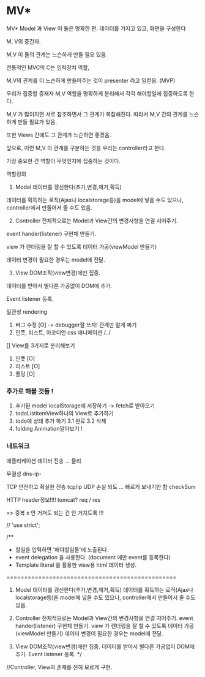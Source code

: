 
# MV*

MV*
Model 과 View
이 둘은 명확한 편. 데이터를 가지고 있고, 화면을 구성한다

M, V의 중간자.

M,V 이 둘의 관계는 느슨하게 만들 필요 있음.

전통적인 MVC의 C는 입력장치 역할,

M,V의 관계를 더 느슨하게 만들어주는 것이 presenter 라고 일컫음. (MVP)

우리가 집중할 중재자
M,V 역할을 명확하게 분리해서 각각 해야할일에 집중하도록 한다.

M,V 가 많이지면 서로 참조하면서 그 관계가 복잡해진다. 따라서 M,V 간의 관계를 느슨하게 만들 필요가 있음.

또한 Views 간에도 그 관계가 느슨하면 좋겠음.

앞으로, 이런 M,V 의 관계를 구분하는 것을 우리는 controller라고 한다.

가장 중요한 간 역할이 무엇인지에 집중하는 것이다.

역할정의
1. Model
데이터를 갱신한다(추가,변경,제거,획득)

데이터를 획득하는 로직(Ajax나 localstorage등)을 model에 넣을 수도 있으나, controller에서 만들어서 줄 수도 있음.

2. Controller
전체적으로는 Model과 View간의 변경사항을 연결 지어주기.

event hander(listener) 구현체 만들기.

view 가 렌더링을 잘 할 수 있도록 데이터 가공(viewModel 만들기)

데이터 변경이 필요한 경우는 model에 전달.

3. View
DOM조작(view변경)에만 집중.

데이터를 받아서 별다른 가공없이 DOM에 추가.

Event listener 등록.



일관성 rendering 

1. 버그 수정 [O] -> debugger잘 쓰자! 관계만 알게 짜기 
2. 인풋, 리스트, 아코디언 css 애니메이션 /../

[] View를 3가지로 분리해보기 
1. 인풋  [O]
2. 리스트 [O]
3. 폴딩  [O]

### 추가로 해볼 것들 !

1. 추가된 model localStorage에 저장하기  -> fetch로 받아오기 
2. todoListitemView하나의 View로 추가하기 
3. todo에 상태 추가 하기 
3.1 완료 
3.2 삭제 
4. folding Animation알아보기 ! 



### 네트워크

애플리케이션 
데이터 전송 ...
물리

무결성
dns-ip-

TCP 안전하고 확실한 전송 tcp/ip 
UDP 손실 되도 ... 빠르게 보내기만 함 
checkSum

HTTP header정보!!!!
tomcat?
req / res

=> 중복 x 안 거쳐도 되는 건 안 거치도록 !!!


// 'use strict';

/**
- 할일을 입력하면 '해야할일들'에 노출된다.
- event delegation 을 사용한다. (document 에만 event를 등록한다)
- Template literal 을 활용한 view용 html 데이터 생성.

================================================
1. Model
데이터를 갱신한다(추가,변경,제거,획득)
데이터를 획득하는 로직(Ajax나 localstorage등)을 model에 넣을 수도 있으나, controller에서 만들어서 줄 수도 있음.

2. Controller
전체적으로는 Model과 View간의 변경사항을 연결 지어주기.
event hander(listener) 구현체 만들기.
view 가 렌더링을 잘 할 수 있도록 데이터 가공(viewModel 만들기)
데이터 변경이 필요한 경우는 model에 전달.

3. View
DOM조작(view변경)에만 집중.
데이터를 받아서 별다른 가공없이 DOM에 추가.
Event listener 등록.
*/

//Controller, View의 존재를 전혀 모르게 구현.